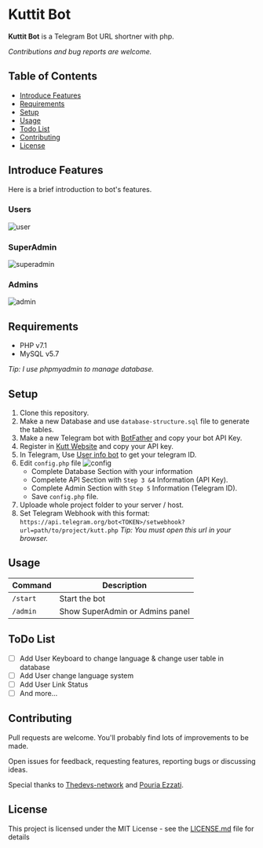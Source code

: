 # Kuttit Bot

**Kuttit Bot** is a Telegram Bot URL shortner with php.

*Contributions and bug reports are welcome.*

## Table of Contents
* [Introduce Features](#introduce-features)
* [Requirements](#requirements)
* [Setup](#setup)
* [Usage](#usage)
* [Todo List](#todo-list)
* [Contributing](#contributing)
* [License](#license)

## Introduce Features
Here is a brief introduction to bot's features.
### Users
![user](https://user-images.githubusercontent.com/30490118/59158251-77d63800-8acc-11e9-9cd3-8a8c09b2da2c.gif)
### SuperAdmin
![superadmin](https://user-images.githubusercontent.com/30490118/59158263-a8b66d00-8acc-11e9-973e-55b27b1192d7.gif)
### Admins
![admin](https://user-images.githubusercontent.com/30490118/59158287-267a7880-8acd-11e9-99c4-e5e970621e06.gif)

## Requirements
* PHP   v7.1
* MySQL v5.7

*Tip: I use phpmyadmin to manage database.*

## Setup
1. Clone this repository.
2. Make a new Database and use `database-structure.sql` file to generate the tables.
3. Make a new Telegram bot with [BotFather](https://t.me/botfather) and copy your bot API Key.
4. Register in [Kutt Website](https://kutt.it) and copy your API key.
5. In Telegram, Use [User info bot](https://t.me/userinfobot) to get your telegram ID.
6. Edit `config.php` file
![config](https://user-images.githubusercontent.com/30490118/59158303-78bb9980-8acd-11e9-8283-90e704ee046f.png)
    * Complete Database Section with your information
    * Compelete API Section with `Step 3 &4` Information (API Key).
    * Complete Admin Section with `Step 5` Information (Telegram ID).
    * Save `config.php` file.
 7. Uploade whole project folder to your server / host.
 8. Set Telegram Webhook with this format:
 `https://api.telegram.org/bot<TOKEN>/setwebhook?url=path/to/project/kutt.php`
*Tip: You must open this url in your browser.*
## Usage
| Command | Description |
| --- | --- |
| `/start` | Start the bot |
| `/admin` | Show SuperAdmin or Admins panel |

## ToDo List
- [ ] Add User Keyboard to change language & change user table in database
- [ ] Add User change language system
- [ ] Add User Link Status 
- [ ] And more... 

## Contributing
Pull requests are welcome. You'll probably find lots of improvements to be made.

Open issues for feedback, requesting features, reporting bugs or discussing ideas.

Special thanks to [Thedevs-network](https://thedevs.network/) and [Pouria Ezzati](https://github.com/poeti8).
## License
This project is licensed under the MIT License - see the [LICENSE.md](LICENSE.md) file for details
